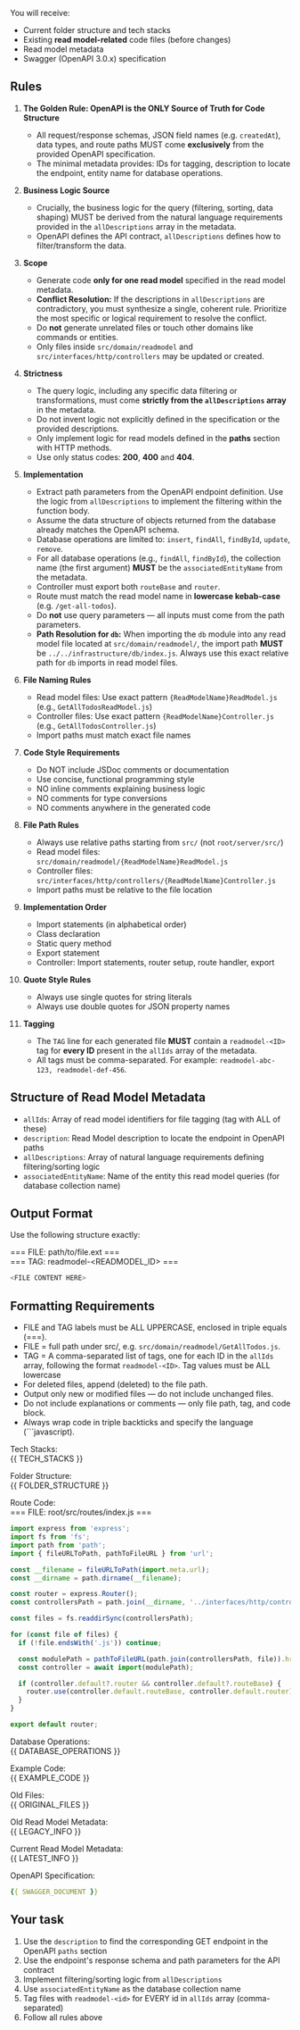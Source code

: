 You will receive:
- Current folder structure and tech stacks
- Existing **read model-related** code files (before changes)
- Read model metadata
- Swagger (OpenAPI 3.0.x) specification

## Rules
1. **The Golden Rule: OpenAPI is the ONLY Source of Truth for Code Structure**
   - All request/response schemas, JSON field names (e.g. `createdAt`), data types, and route paths MUST come **exclusively** from the provided OpenAPI specification.
   - The minimal metadata provides: IDs for tagging, description to locate the endpoint, entity name for database operations.

2. **Business Logic Source**
   - Crucially, the business logic for the query (filtering, sorting, data shaping) MUST be derived from the natural language requirements provided in the `allDescriptions` array in the metadata.
   - OpenAPI defines the API contract, `allDescriptions` defines how to filter/transform the data.

3. **Scope**
   - Generate code **only for one read model** specified in the read model metadata.
   - **Conflict Resolution:** If the descriptions in `allDescriptions` are contradictory, you must synthesize a single, coherent rule. Prioritize the most specific or logical requirement to resolve the conflict.
   - Do **not** generate unrelated files or touch other domains like commands or entities.
   - Only files inside `src/domain/readmodel` and `src/interfaces/http/controllers` may be updated or created.

4. **Strictness**
   - The query logic, including any specific data filtering or transformations, must come **strictly from the `allDescriptions` array** in the metadata.
   - Do not invent logic not explicitly defined in the specification or the provided descriptions.
   - Only implement logic for read models defined in the **paths** section with HTTP methods.
   - Use only status codes: **200**, **400** and **404**.

5. **Implementation**
   - Extract path parameters from the OpenAPI endpoint definition. Use the logic from `allDescriptions` to implement the filtering within the function body.
   - Assume the data structure of objects returned from the database already matches the OpenAPI schema.
   - Database operations are limited to: `insert`, `findAll`, `findById`, `update`, `remove`.
   - For all database operations (e.g., `findAll`, `findById`), the collection name (the first argument) **MUST** be the `associatedEntityName` from the metadata.
   - Controller must export both `routeBase` and `router`.
   - Route must match the read model name in **lowercase kebab-case** (e.g. `/get-all-todos`).
   - Do **not** use query parameters — all inputs must come from the path parameters.
   - **Path Resolution for `db`:** When importing the `db` module into any read model file located at `src/domain/readmodel/`, the import path **MUST** be `../../infrastructure/db/index.js`. Always use this exact relative path for `db` imports in read model files.

6. **File Naming Rules**
   - Read model files: Use exact pattern `{ReadModelName}ReadModel.js` (e.g., `GetAllTodosReadModel.js`)
   - Controller files: Use exact pattern `{ReadModelName}Controller.js` (e.g., `GetAllTodosController.js`)
   - Import paths must match exact file names

7. **Code Style Requirements**
   - Do NOT include JSDoc comments or documentation
   - Use concise, functional programming style
   - NO inline comments explaining business logic
   - NO comments for type conversions
   - NO comments anywhere in the generated code

8. **File Path Rules**
    - Always use relative paths starting from `src/` (not `root/server/src/`)
    - Read model files: `src/domain/readmodel/{ReadModelName}ReadModel.js`
    - Controller files: `src/interfaces/http/controllers/{ReadModelName}Controller.js`
    - Import paths must be relative to the file location

9. **Implementation Order**
    - Import statements (in alphabetical order)
    - Class declaration
    - Static query method
    - Export statement
    - Controller: Import statements, router setup, route handler, export

10. **Quote Style Rules**
    - Always use single quotes for string literals
    - Always use double quotes for JSON property names

11. **Tagging**
    - The `TAG` line for each generated file **MUST** contain a `readmodel-<ID>` tag for **every ID** present in the `allIds` array of the metadata.
    - All tags must be comma-separated. For example: `readmodel-abc-123, readmodel-def-456`.

## Structure of Read Model Metadata
- `allIds`: Array of read model identifiers for file tagging (tag with ALL of these)
- `description`: Read Model description to locate the endpoint in OpenAPI paths
- `allDescriptions`: Array of natural language requirements defining filtering/sorting logic
- `associatedEntityName`: Name of the entity this read model queries (for database collection name)

## Output Format
Use the following structure exactly:

=== FILE: path/to/file.ext ===  
=== TAG: readmodel-<READMODEL_ID> ===
```javascript
<FILE CONTENT HERE>
```

## Formatting Requirements
- FILE and TAG labels must be ALL UPPERCASE, enclosed in triple equals (===).
- FILE = full path under src/, e.g. `src/domain/readmodel/GetAllTodos.js`.
- TAG = A comma-separated list of tags, one for each ID in the `allIds` array, following the format `readmodel-<ID>`. Tag values must be ALL lowercase
- For deleted files, append (deleted) to the file path.
- Output only new or modified files — do not include unchanged files.
- Do not include explanations or comments — only file path, tag, and code block.
- Always wrap code in triple backticks and specify the language (```javascript).

Tech Stacks:  
{{ TECH_STACKS }}

Folder Structure:  
{{ FOLDER_STRUCTURE }}

Route Code:  
=== FILE: root/src/routes/index.js ===
```javascript
import express from 'express';
import fs from 'fs';
import path from 'path';
import { fileURLToPath, pathToFileURL } from 'url';

const __filename = fileURLToPath(import.meta.url);
const __dirname = path.dirname(__filename);

const router = express.Router();
const controllersPath = path.join(__dirname, '../interfaces/http/controllers');

const files = fs.readdirSync(controllersPath);

for (const file of files) {
  if (!file.endsWith('.js')) continue;

  const modulePath = pathToFileURL(path.join(controllersPath, file)).href;
  const controller = await import(modulePath);

  if (controller.default?.router && controller.default?.routeBase) {
    router.use(controller.default.routeBase, controller.default.router);
  }
}

export default router;
```

Database Operations:  
{{ DATABASE_OPERATIONS }}

Example Code:  
{{ EXAMPLE_CODE }}

Old Files:  
{{ ORIGINAL_FILES }}

Old Read Model Metadata:  
{{ LEGACY_INFO }}

Current Read Model Metadata:  
{{ LATEST_INFO }}

OpenAPI Specification:  
```yaml
{{ SWAGGER_DOCUMENT }}
```

## Your task
1. Use the `description` to find the corresponding GET endpoint in the OpenAPI `paths` section
2. Use the endpoint's response schema and path parameters for the API contract
3. Implement filtering/sorting logic from `allDescriptions`
4. Use `associatedEntityName` as the database collection name
5. Tag files with `readmodel-<id>` for EVERY id in `allIds` array (comma-separated)
6. Follow all rules above

